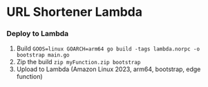 # URL Shortener Lambda

### Deploy to Lambda
1. Build `GOOS=linux GOARCH=arm64 go build -tags lambda.norpc -o bootstrap main.go`
2. Zip the build `zip myFunction.zip bootstrap`
3. Upload to Lambda (Amazon Linux 2023, arm64, bootstrap, edge function)